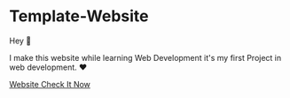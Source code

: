 # Template-Website
 
Hey 🤼

I make this website while learning Web Development it's my first Project in web development. ❤

[Website Check It Now](https://awwais.github.io/templateWebsite)
